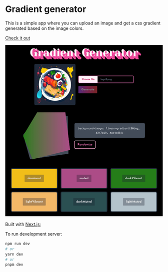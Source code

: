 # Gradient generator

This is a simple app where you can upload an image and get a css gradient generated based on the image colors.

[Check it out](https://gradient-generator-swart.vercel.app/)

![Screenshot](/public/screenshot.png)

Built with [Next.js](https://nextjs.org/);

To run development server:

```bash
npm run dev
# or
yarn dev
# or
pnpm dev
```
